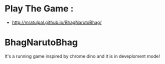 # Play The Game :
* http://mratulpal.github.io/BhagNarutoBhag/

# BhagNarutoBhag
It's a running game inspired by chrome dino and it is in deveploment mode!

